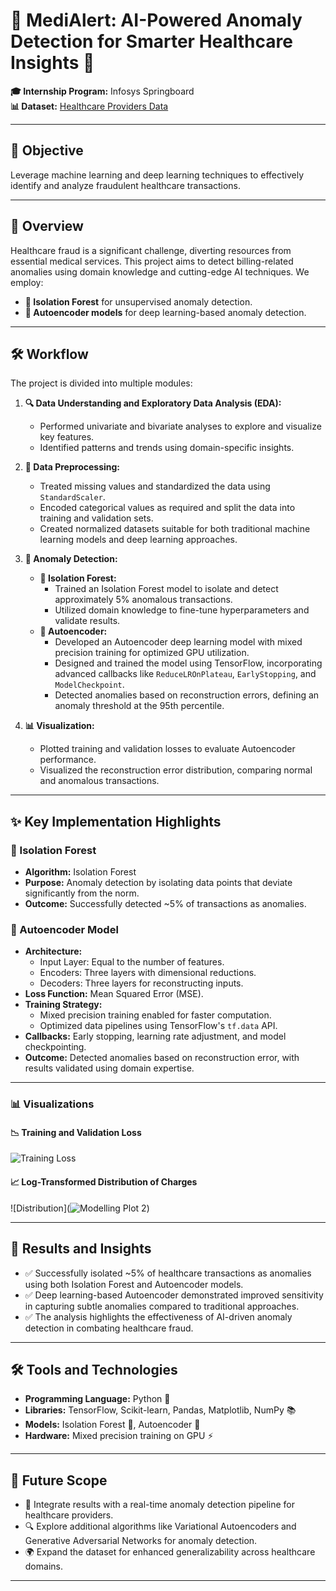 # 🌟 MediAlert: AI-Powered Anomaly Detection for Smarter Healthcare Insights 🌟  

**🎓 Internship Program:** Infosys Springboard  
**📊 Dataset:** [Healthcare Providers Data](https://www.kaggle.com/datasets/tamilsel/healthcare-providers-data)  

---

## 🎯 Objective  
Leverage machine learning and deep learning techniques to effectively identify and analyze fraudulent healthcare transactions.  

---

## 🏥 Overview  
Healthcare fraud is a significant challenge, diverting resources from essential medical services. This project aims to detect billing-related anomalies using domain knowledge and cutting-edge AI techniques. We employ:  
- **🌲 Isolation Forest** for unsupervised anomaly detection.  
- **🧠 Autoencoder models** for deep learning-based anomaly detection.  

---

## 🛠️ Workflow  

The project is divided into multiple modules:  

1. **🔍 Data Understanding and Exploratory Data Analysis (EDA):**  
   - Performed univariate and bivariate analyses to explore and visualize key features.  
   - Identified patterns and trends using domain-specific insights.  

2. **🧹 Data Preprocessing:**  
   - Treated missing values and standardized the data using `StandardScaler`.  
   - Encoded categorical values as required and split the data into training and validation sets.  
   - Created normalized datasets suitable for both traditional machine learning models and deep learning approaches.  

3. **🚨 Anomaly Detection:**  
   - **🌲 Isolation Forest:**  
     - Trained an Isolation Forest model to isolate and detect approximately 5% anomalous transactions.  
     - Utilized domain knowledge to fine-tune hyperparameters and validate results.  
   - **🧠 Autoencoder:**  
     - Developed an Autoencoder deep learning model with mixed precision training for optimized GPU utilization.  
     - Designed and trained the model using TensorFlow, incorporating advanced callbacks like `ReduceLROnPlateau`, `EarlyStopping`, and `ModelCheckpoint`.  
     - Detected anomalies based on reconstruction errors, defining an anomaly threshold at the 95th percentile.  

4. **📊 Visualization:**  
   - Plotted training and validation losses to evaluate Autoencoder performance.  
   - Visualized the reconstruction error distribution, comparing normal and anomalous transactions.  

---

## ✨ Key Implementation Highlights  

### 🌲 Isolation Forest  
- **Algorithm:** Isolation Forest  
- **Purpose:** Anomaly detection by isolating data points that deviate significantly from the norm.  
- **Outcome:** Successfully detected ~5% of transactions as anomalies.  

### 🧠 Autoencoder Model  
- **Architecture:**  
  - Input Layer: Equal to the number of features.  
  - Encoders: Three layers with dimensional reductions.  
  - Decoders: Three layers for reconstructing inputs.  
- **Loss Function:** Mean Squared Error (MSE).  
- **Training Strategy:**  
  - Mixed precision training enabled for faster computation.  
  - Optimized data pipelines using TensorFlow's `tf.data` API.  
- **Callbacks:** Early stopping, learning rate adjustment, and model checkpointing.  
- **Outcome:** Detected anomalies based on reconstruction error, with results validated using domain expertise.  

---

### 📊 Visualizations  

#### 📉 Training and Validation Loss  
![Training Loss](https://github.com/user-attachments/assets/d986c973-1875-4490-8be5-6644b054ba4d)  

#### 📈 Log-Transformed Distribution of Charges  
![Distribution](![Modelling Plot 2](https://github.com/user-attachments/assets/e26f96ab-a282-4585-bdc4-9556d6c9e255))  

---

## 🌟 Results and Insights  

- ✅ Successfully isolated ~5% of healthcare transactions as anomalies using both Isolation Forest and Autoencoder models.  
- ✅ Deep learning-based Autoencoder demonstrated improved sensitivity in capturing subtle anomalies compared to traditional approaches.  
- ✅ The analysis highlights the effectiveness of AI-driven anomaly detection in combating healthcare fraud.  

---

## 🛠️ Tools and Technologies  

- **Programming Language:** Python 🐍  
- **Libraries:** TensorFlow, Scikit-learn, Pandas, Matplotlib, NumPy 📚  
- **Models:** Isolation Forest 🌲, Autoencoder 🧠  
- **Hardware:** Mixed precision training on GPU ⚡  

---

## 🚀 Future Scope  

- 🔗 Integrate results with a real-time anomaly detection pipeline for healthcare providers.  
- 🔍 Explore additional algorithms like Variational Autoencoders and Generative Adversarial Networks for anomaly detection.  
- 🌍 Expand the dataset for enhanced generalizability across healthcare domains.  

---
